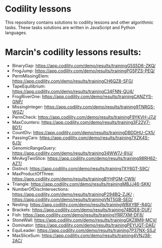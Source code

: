 # Codility lessons

This repository contains solutions to codility lessons and other algorithmic tasks.
These tasks solutions are written in JavaScript and Python languages.

# Marcin's codility lessons results:
* BinaryGap: https://app.codility.com/demo/results/trainingG5S5D6-ZKQ/
* FrogJump: https://app.codility.com/demo/results/trainingPG5PZS-PEQ/
* PermMissingElem: https://app.codility.com/demo/results/trainingCH6QZ8-SFG/
* TapeEquilibrium: https://app.codility.com/demo/results/trainingC34FNN-QU4/
* FrogRiverOne: https://app.codility.com/demo/results/trainingCANZYS-GNP/
* MissingInteger: https://app.codility.com/demo/results/training9TNRGS-WGZ/
* PermCheck: https://app.codility.com/demo/results/trainingF9YKVH-J7J/
* MaxCounters: https://app.codility.com/demo/results/training3F22V7-BDT/
* CountDiv: https://app.codility.com/demo/results/trainingDBDDHU-CX5/
* PassingCars: https://app.codility.com/demo/results/training7XZK4S-6J3/
* GenomicRangeQuery: https://app.codility.com/demo/results/training34WW7J-8VJ/
* MinAvgTwoSlice: https://app.codility.com/demo/results/training98RH62-AZT/
* Distinct: https://app.codility.com/demo/results/training7XY6GT-S9C/
* MaxProductOfThree: https://app.codility.com/demo/results/trainingBYHPGM-CW9/
* Triangle: https://app.codility.com/demo/results/trainingMBJJ46-SKK/
* NumberOfDiscIntersections: https://app.codility.com/demo/results/trainingP294BQ-ZJK/ ; https://app.codility.com/demo/results/trainingVNT5GB-SED/
* Nesting: https://app.codility.com/demo/results/trainingWBXYBF-R4G/
* Brackets: https://app.codility.com/demo/results/training74BDE8-DUF/
* Fish: https://app.codility.com/demo/results/trainingYRR7XM-DF8/
* StoneWall: https://app.codility.com/demo/results/trainingGKZ8M9-MCV/
* Dominator: https://app.codility.com/demo/results/trainingPEYUQT-DAE/
* EquiLeader: https://app.codility.com/demo/results/training7P37NX-SSJ/
* MaxSliceSum: https://app.codility.com/demo/results/training4VNJ38-2AC/



